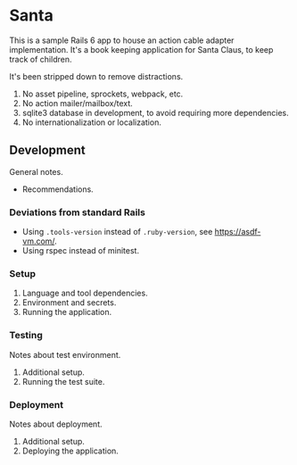 # Santa

This is a sample Rails 6 app to house an action cable adapter implementation. It's
a book keeping application for Santa Claus, to keep track of children.

It's been stripped down to remove distractions.

1. No asset pipeline, sprockets, webpack, etc.
1. No action mailer/mailbox/text.
1. sqlite3 database in development, to avoid requiring more dependencies.
1. No internationalization or localization.

## Development

General notes.

* Recommendations.

### Deviations from standard Rails

* Using `.tools-version` instead of `.ruby-version`, see <https://asdf-vm.com/>.
* Using rspec instead of minitest.

### Setup

1. Language and tool dependencies.
2. Environment and secrets.
3. Running the application.

### Testing

Notes about test environment.

1. Additional setup.
1. Running the test suite.

### Deployment

Notes about deployment.

1. Additional setup.
1. Deploying the application.